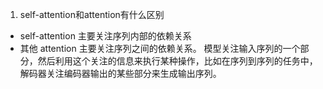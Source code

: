 1. self-attention和attention有什么区别
  * self-attention 主要关注序列内部的依赖关系
  * 其他 attention 主要关注序列之间的依赖关系。 模型关注输入序列的一个部分，然后利用这个关注的信息来执行某种操作，比如在序列到序列的任务中，解码器关注编码器输出的某些部分来生成输出序列。
